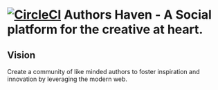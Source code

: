 [![CircleCI](https://circleci.com/gh/andela/apollo-ah-frontend/tree/staging.svg?style=svg)](https://circleci.com/gh/andela/apollo-ah-frontend/tree/staging)
Authors Haven - A Social platform for the creative at heart.
=======

## Vision
Create a community of like minded authors to foster inspiration and innovation
by leveraging the modern web.
